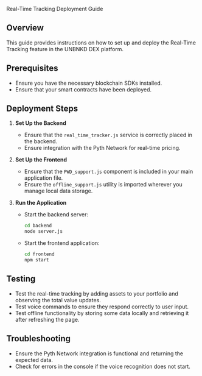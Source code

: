 Real-Time Tracking Deployment Guide

## Overview
This guide provides instructions on how to set up and deploy the Real-Time Tracking feature in the UNBNKD DEX platform.

## Prerequisites
- Ensure you have the necessary blockchain SDKs installed.
- Ensure that your smart contracts have been deployed.

## Deployment Steps

1. **Set Up the Backend**
   - Ensure that the `real_time_tracker.js` service is correctly placed in the backend.
   - Ensure integration with the Pyth Network for real-time pricing.

2. **Set Up the Frontend**
   - Ensure that the `PWD_support.js` component is included in your main application file.
   - Ensure the `offline_support.js` utility is imported wherever you manage local data storage.

3. **Run the Application**
   - Start the backend server:
     ```bash
     cd backend
     node server.js
     ```
   - Start the frontend application:
     ```bash
     cd frontend
     npm start
     ```

## Testing
- Test the real-time tracking by adding assets to your portfolio and observing the total value updates.
- Test voice commands to ensure they respond correctly to user input.
- Test offline functionality by storing some data locally and retrieving it after refreshing the page.

## Troubleshooting
- Ensure the Pyth Network integration is functional and returning the expected data.
- Check for errors in the console if the voice recognition does not start.
